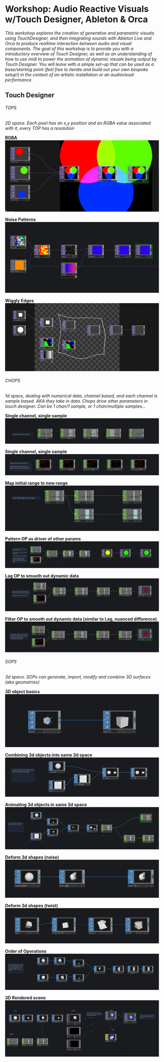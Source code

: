 # Workshop: Audio Reactive Visuals w/Touch Designer, Ableton & Orca

_This workshop explores the creation of generative and parametric visuals using TouchDesigner, and then integrating sounds with Ableton Live and Orca to produce realtime interaction between audio and visual components. The goal of this workshop is to provide you with a introductory overview of Touch Designer, as well as an understanding of how to use midi to power the animation of dynamic visuals being output by Touch Designer. You will leave with a simple set-up that can be used as a base/starting point (feel free to iterate and build out your own bespoke setup!) in the context of an artistic installation or an audiovisual performance._ <br />

## Touch Designer

###### TOPS

_2D space. Each pixel has an x,y position and an RGBA value associated with it, every TOP has a resolution_<br />

**RGBA**
![RGBA](/images/RGBA.png)

**Noise Patterns**
![Noise Patterns](/images/NoisePatterns.png)

**Wiggly Edges**
![Wiggly Edges](/images/WigglyEdges.png)

###### CHOPS

_1d space, dealing with numerical data, channel based, and each channel is sample based. AKA they take in data. Chops drive other parameters in touch designer. Can be 1 chan/1 sample, or 1 chan/multiple samples…_

**Single channel, single sample**
![Single channel and sample](/images/singlesample.png)

**Single channel, single sample**
![Single channel many samples](/images/manysamples.png)

**Map initial range to new range**
![remap range](/images/remaprange.png)

**Pattern OP as driver of other params**
![pattern op](/images/patternop.png)

**Lag OP to smooth out dynamic data**
![lag op](/images/lagop.png)

**Filter OP to smooth out dynamic data (similar to Lag, nuanced difference)**
![filter op](/images/filterop.png)

###### SOPS

_3d space. SOPs can generate, import, modify and combine 3D surfaces (aka geometries)_

**3D object basics**
![lag op](/images/3dbasics.png)

**Combining 3d objects into same 3d space**
![lag op](/images/3dcombine.png)

**Animating 3d objects in same 3d space**
![lag op](/images/3danimate.png)

**Deform 3d shapes (noise)**
![lag op](/images/3dnoise.png)

**Deform 3d shapes (twist)**
![lag op](/images/3dtwist.png)

**Order of Operations**
![lag op](/images/ooo.png)

**3D Rendered scene**
![lag op](/images/3drender.png)
